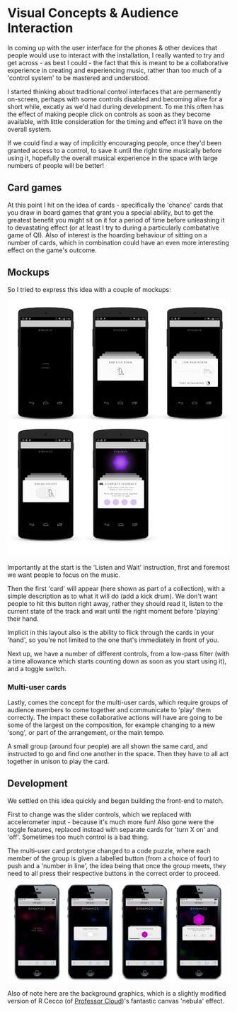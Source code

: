 # Visual Concepts & Audience Interaction 

In coming up with the user interface for the phones & other devices that people would use to interact with the installation, I really wanted to try and get across - as best I could  - the fact that this is meant to be a collaborative experience in creating and experiencing music, rather than too much of a 'control system' to be mastered and understood.

I started thinking about traditional control interfaces that are permanently on-screen, perhaps with some controls disabled and becoming alive for a short while, excatly as we'd had during development. To me this often has the effect of making people click on controls as soon as they become available, with little consideration for the timing and effect it'll have on the overall system.

If we could find a way of implicitly encouraging people, once they'd been granted access to a control, to save it until the right time musically before using it, hopefully the overall musical experience in the space with large numbers of people will be better!

## Card games

At this point I hit on the idea of cards - specifically the 'chance' cards that you draw in board games that grant you a special ability, but to get the greatest benefit you might sit on it for a period of time before unleashing it to devastating effect (or at least I try to during a particularly combatative game of QI). Also of interest is the hoarding behaviour of sitting on a number of cards, which in combination could have an even more interesting effect on the game's outcome.

## Mockups

So I tried to express this idea with a couple of mockups:

![Cards Mockup](project_images/Dynamics-cards-mockup-small.jpg?raw=true "Cards Mockup")

Importantly at the start is the 'Listen and Wait' instruction, first and foremost we want people to focus on the music. 

Then the first 'card' will appear (here shown as part of a collection), with a simple description as to what it will do (add a kick drum). We don't want people to hit this button right away, rather they should read it, listen to the current state of the track and wait until the right moment before 'playing' their hand.

Implicit in this layout also is the ability to flick through the cards in your 'hand', so you're not limited to the one that's immediately in front of you.

Next up, we have a number of different controls, from a low-pass filter (with a time allowance which starts counting down as soon as you start using it), and a toggle switch.

### Multi-user cards

Lastly, comes the concept for the multi-user cards, which require groups of audience members to come together and communicate to 'play' them correctly. The impact these collaborative actions will have are going to be some of the largest on the composition, for example changing to a new 'song', or part of the arrangement, or the main tempo.

A small group (around four people) are all shown the same card, and instructed to go and find one another in the space. Then they have to all act together in unison to play the card.

## Development

We settled on this idea quickly and began building the front-end to match.

First to change was the slider controls, which we replaced with accelerometer input - because it's much more fun! Also gone were the toggle features, replaced instead with separate cards for 'turn X on' and 'off'. Sometimes too much control is a bad thing.

The multi-user card prototype changed to a code puzzle, where each member of the group is given a labelled button (from a choice of four) to push and a 'number in line', the idea being that once the group meets, they need to all press their respective buttons in the correct order to proceed.

![Development Screenshots](project_images/Dynamics-cards-screenshots-small.jpg?raw=true "Development Screenshots")

Also of note here are the background graphics, which is a slightly modified version of R Cecco (of [Professor Cloud]('http://www.professorcloud.com', 'Professor Cloud'))'s fantastic canvas 'nebula' effect.